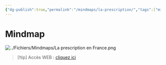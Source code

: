```yaml
---
{"dg-publish":true,"permalink":"/mindmaps/la-prescription/","tags":["mindmaps"],"noteIcon":""}
---
```



# Mindmap
![../Fichiers/Mindmaps/La prescription en France.png](/img/user/Fichiers/Mindmaps/La%20prescription%20en%20France.png)
> [!tip] Accès WEB : [cliquez ici](https://mindmapai.app/mind-map/la-prescription-en-france-35eed261)